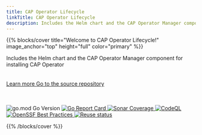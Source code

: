```yaml
---
title: CAP Operator Lifecycle
linkTitle: CAP Operator Lifecycle
description: Includes the Helm chart and the CAP Operator Manager component for installing CAP Operator
---
```


{{% blocks/cover title="Welcome to CAP Operator Lifecycle!" image_anchor="top" height="full" color="primary" %}}
<div class="mx-auto">
	<span class="font-weight-bold">Includes the Helm chart and the CAP Operator Manager component for installing CAP Operator</span><br><br><br>
	<a class="btn btn-lg btn-outline-info mr-3 mb-4" href="docs/">
		Learn more <i class="fas fa-arrow-alt-circle-right ml-2"></i>
	</a>
	<a class="btn btn-lg btn-outline-info mr-3 mb-4" href="https://github.com/sap/cap-operator-lifecycle">
		Go to the source repository <i class="fab fa-github ml-2 "></i>
	</a>
 	<br><br><br><p>
		<img src="https://img.shields.io/github/go-mod/go-version/SAP/cap-operator-lifecycle" alt="go.mod Go Version">
		<a href="https://goreportcard.com/report/github.com/sap/cap-operator-lifecycle">
			<img src="https://goreportcard.com/badge/github.com/sap/cap-operator-lifecycle" alt="Go Report Card">
		</a>
		<a href="https://sonarcloud.io/summary/overall?id=SAP_cap-operator-lifecycle">
			<img src="https://sonarcloud.io/api/project_badges/measure?project=SAP_cap-operator-lifecycle&metric=coverage" alt="Sonar Coverage">
		</a>
  		<a href="https://github.com/sap/cap-operator-lifecycle/actions/workflows/github-code-scanning/codeql">
			<img src="https://github.com/sap/cap-operator-lifecycle/actions/workflows/github-code-scanning/codeql/badge.svg" alt="CodeQL">
		</a>
		<a href="https://www.bestpractices.dev/projects/7803">
			<img src="https://www.bestpractices.dev/projects/7803/badge" alt="OpenSSF Best Practices">
		</a>
		<a href="https://api.reuse.software/info/github.com/SAP/cap-operator-lifecycle">
			<img src="https://api.reuse.software/badge/github.com/SAP/cap-operator-lifecycle" alt="Reuse status">
		</a>
	</p>
</div>
{{% /blocks/cover %}}